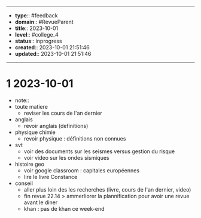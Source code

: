 


---
- **type**:: #feedback
- **domain**:: #RevueParent
- **title**:: 2023-10-01
- **level**:: #college_4
- **status**:: inprogress
- **created**:: 2023-10-01 21:51:46
- **updated**:: 2023-10-01 21:51:46
---


# 1	2023-10-01


- note::
- toute matiere
	- reviser les cours de l'an dernier
- anglais
	- revoir anglais (definitions)
- physique chimie
	- revoir physique : définitions non connues
- svt
	- voir des documents sur les seismes versus gestion du risque 
	- voir video sur les ondes sismiques
- histoire geo
	- voir google classroom : capitales européennes
	- lire le livre Constance
- conseil
	- aller plus loin des les recherches (livre, cours de l'an dernier, video)
	- fin revue 22.14 > ammerliorer la plannification pour avoir une revue avant le diner
	- khan : pas de khan ce week-end